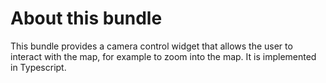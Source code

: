 # About this bundle

This bundle provides a camera control widget that allows the user to interact with the map, for example to zoom into the map.
It is implemented in Typescript.